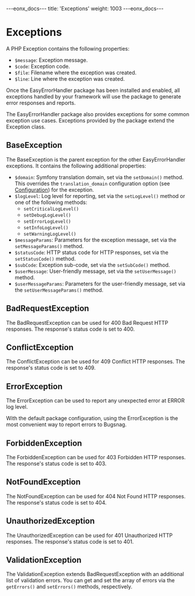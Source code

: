 ---eonx_docs---
title: 'Exceptions'
weight: 1003
---eonx_docs---

# Exceptions

A PHP Exception contains the following properties:

- `$message`: Exception message.
- `$code`: Exception code.
- `$file`: Filename where the exception was created.
- `$line`: Line where the exception was created.

Once the EasyErrorHandler package has been installed and enabled, all exceptions handled by your framework will use the
package to generate error responses and reports.

The EasyErrorHandler package also provides exceptions for some common exception use cases. Exceptions provided by the
package extend the Exception class.

## BaseException

The BaseException is the parent exception for the other EasyErrorHandler exceptions. It contains the following
additional properties:

- `$domain`: Symfony translation domain, set via the `setDomain()` method. This overrides the `translation_domain`
  configuration option (see [Configuration](config.md)) for the exception.
- `$logLevel`: Log level for reporting, set via the `setLogLevel()` method or one of the following methods:
  - `setCriticalLogLevel()`
  - `setDebugLogLevel()`
  - `setErrorLogLevel()`
  - `setInfoLogLevel()`
  - `setWarningLogLevel()`
- `$messageParams`: Parameters for the exception message, set via the `setMessageParams()` method.
- `$statusCode`: HTTP status code for HTTP responses, set via the `setStatusCode()` method.
- `$subCode`: Exception sub-code, set via the `setSubCode()` method.
- `$userMessage`: User-friendly message, set via the `setUserMessage()` method.
- `$userMessageParams`: Parameters for the user-friendly message, set via the `setUserMessageParams()` method.

## BadRequestException

The BadRequestException can be used for 400 Bad Request HTTP responses. The response's status code is set to 400.

## ConflictException

The ConflictException can be used for 409 Conflict HTTP responses. The response's status code is set to 409.

## ErrorException

The ErrorException can be used to report any unexpected error at ERROR log level.

With the default package configuration, using the ErrorException is the most convenient way to report errors to Bugsnag.

## ForbiddenException

The ForbiddenException can be used for 403 Forbidden HTTP responses. The response's status code is set to 403.

## NotFoundException

The NotFoundException can be used for 404 Not Found HTTP responses. The response's status code is set to 404.

## UnauthorizedException

The UnauthorizedException can be used for 401 Unauthorized HTTP responses. The response's status code is set to 401.

## ValidationException

The ValidationException extends BadRequestException with an additional list of validation errors. You can get and set
the array of errors via the `getErrors()` and `setErrors()` methods, respectively.
